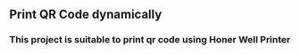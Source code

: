 ## Print QR Code dynamically

### This project is suitable to print qr code using Honer Well Printer
